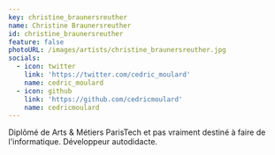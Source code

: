 ```yaml
---
key: christine_braunersreuther
name: Christine Braunersreuther
id: christine_braunersreuther
feature: false
photoURL: /images/artists/christine_braunersreuther.jpg
socials:
  - icon: twitter
    link: 'https://twitter.com/cedric_moulard'
    name: cedric_moulard
  - icon: github
    link: 'https://github.com/cedricmoulard'
    name: cedricmoulard
---
```

Diplômé de Arts & Métiers ParisTech et pas vraiment destiné à faire de l'informatique. 
Développeur autodidacte. 


